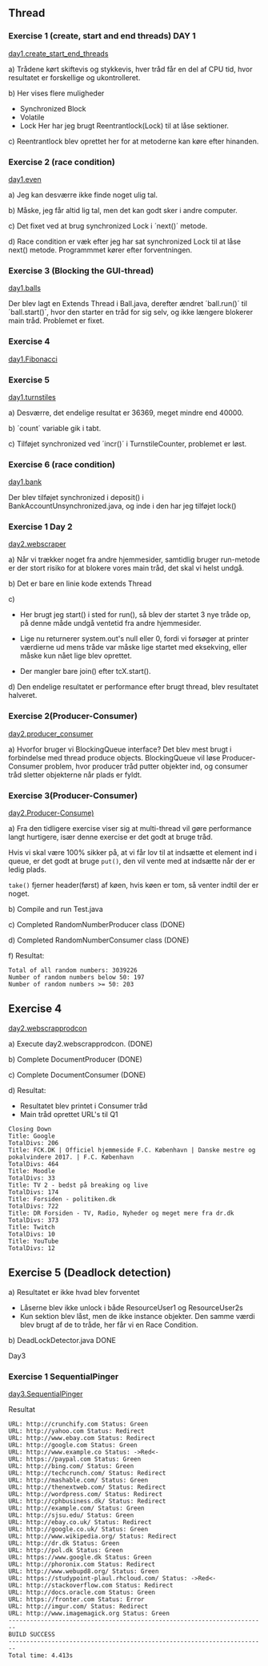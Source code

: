 ## Thread 

### Exercise 1 (create, start and end threads) DAY 1 

[day1.create_start_end_threads](https://github.com/xuzhenyang85/StudyPointExercise-Thread/blob/master/src/main/java/day1/thread/exercise1_create_start_end_threads.java)

a) Trådene kørt skiftevis og stykkevis, hver tråd får en del af CPU tid, hvor resultatet er forskellige og ukontrolleret.

b) Her vises flere muligheder
- Synchronized Block
- Volatile
- Lock 
Her har jeg brugt Reentrantlock(Lock) til at låse sektioner.  

c) Reentrantlock blev oprettet her for at metoderne kan køre efter hinanden. 


### Exercise 2 (race condition)

[day1.even](https://github.com/xuzhenyang85/StudyPointExercise-Thread/blob/master/src/main/java/day1/thread/Even.java)

a) Jeg kan desværre ikke finde noget ulig tal.

b) Måske, jeg får altid lig tal, men det kan godt sker i andre computer.

c) Det fixet ved at brug synchronized Lock i ´next()´ metode.

d) Race condition er væk efter jeg har sat synchronized Lock til at låse next() metode. Programmmet kører efter forventningen.  

### Exercise 3 (Blocking the GUI-thread)

[day1.balls](https://github.com/xuzhenyang85/StudyPointExercise-Thread/tree/master/src/main/java/day1/balls)

Der blev lagt en Extends Thread i Ball.java, derefter ændret ´ball.run()´ til ´ball.start()´, hvor den starter en tråd for sig selv, og ikke længere blokerer main tråd. Problemet er fixet.


### Exercise 4

[day1.Fibonacci](https://github.com/xuzhenyang85/StudyPointExercise-Thread/tree/master/src/main/java/day1/fib)

### Exercise 5

[day1.turnstiles](https://github.com/xuzhenyang85/StudyPointExercise-Thread/tree/master/src/main/java/day1/turnstiles)

a) Desværre, det endelige resultat er 36369, meget mindre end 40000.

b) ´count´ variable gik i tabt.

c) Tilføjet synchronized ved ´incr()´ i TurnstileCounter, problemet er løst.

### Exercise 6 (race condition) 

[day1.bank](https://github.com/xuzhenyang85/StudyPointExercise-Thread/tree/master/src/main/java/day1/bank)

Der blev tilføjet synchronized i deposit() i BankAccountUnsynchronized.java, og inde i den har jeg tilføjet lock()

### Exercise 1 Day 2

[day2.webscraper](https://github.com/xuzhenyang85/StudyPointExercise-Thread/tree/master/src/main/java/day2/webscraper)

a) Når vi trækker noget fra andre hjemmesider, samtidlig bruger run-metode er der stort risiko for at blokere vores main tråd, det skal vi helst undgå. 

b) Det er bare en linie kode extends Thread 

c) 
- Her brugt jeg start() i sted for run(), så blev der startet 3 nye tråde op, på denne måde undgå ventetid fra andre hjemmesider. 
- Lige nu returnerer system.out's null eller 0, fordi vi forsøger at printer værdierne ud mens tråde var måske lige startet med eksekving, eller måske kun nået lige blev oprettet. 

- Der mangler bare join() efter tcX.start(). 

d) Den endelige resultatet er performance efter brugt thread, blev resultatet halveret. 


### Exercise 2(Producer-Consumer) 

[day2.producer_consumer](https://github.com/xuzhenyang85/StudyPointExercise-Thread/tree/master/src/main/java/day2/producer_consumer)

a) Hvorfor bruger vi BlockingQueue interface?
Det blev mest brugt i forbindelse med thread produce objects. BlockingQueue vil løse Producer-Consumer problem, hvor producer tråd putter objekter ind, og consumer tråd sletter objekterne når plads er fyldt. 

### Exercise 3(Producer-Consumer) 

[day2.Producer-Consume)](https://github.com/xuzhenyang85/StudyPointExercise-Thread/tree/master/src/main/java/day2/rndnumberprodcon)

a) Fra den tidligere exercise viser sig at multi-thread vil gøre performance langt hurtigere, især denne exercise er det godt at bruge tråd. 

 Hvis vi skal være 100% sikker på, at vi får lov til at indsætte et element ind i queue, er det godt at bruge `put()`, den vil vente med at indsætte når der er ledig plads.

 `take()` fjerner header(først) af køen, hvis køen er tom, så venter indtil der er noget.

b) Compile and run Test.java

c) Completed RandomNumberProducer class (DONE)

d) Completed RandomNumberConsumer class (DONE)

f) Resultat:
```
Total of all random numbers: 3039226
Number of random numbers below 50: 197
Number of random numbers >= 50: 203
```

## Exercise 4

[day2.webscrapprodcon](https://github.com/xuzhenyang85/StudyPointExercise-Thread/tree/master/src/main/java/day2/webscrapprodcon)

a) Execute day2.webscrapprodcon. (DONE)

b) Complete DocumentProducer (DONE)

c) Complete DocumentConsumer (DONE)

d) Resultat:

- Resultatet blev printet i Consumer tråd
- Main tråd oprettet URL's til Q1
```
Closing Down
Title: Google
TotalDivs: 206
Title: FCK.DK | Officiel hjemmeside F.C. København | Danske mestre og pokalvindere 2017. | F.C. København
TotalDivs: 464
Title: Moodle
TotalDivs: 33
Title: TV 2 - bedst på breaking og live
TotalDivs: 174
Title: Forsiden - politiken.dk
TotalDivs: 722
Title: DR Forsiden - TV, Radio, Nyheder og meget mere fra dr.dk
TotalDivs: 373
Title: Twitch
TotalDivs: 10
Title: YouTube
TotalDivs: 12
```

## Exercise 5 (Deadlock detection)

a) Resultatet er ikke hvad blev forventet
- Låserne blev ikke unlock i både ResourceUser1 og ResourceUser2s 
- Kun sektion blev låst, men de ikke instance objekter. Den samme værdi blev brugt af de to tråde, her får vi en Race Condition.

b) DeadLockDetector.java DONE


Day3

### Exercise 1 SequentialPinger

[day3.SequentialPinger](https://github.com/xuzhenyang85/StudyPointExercise-Thread/tree/master/src/main/java/ex20)

Resultat
```
URL: http://crunchify.com Status: Green
URL: http://yahoo.com Status: Redirect
URL: http://www.ebay.com Status: Redirect
URL: http://google.com Status: Green
URL: http://www.example.co Status: ->Red<-
URL: https://paypal.com Status: Green
URL: http://bing.com/ Status: Green
URL: http://techcrunch.com/ Status: Redirect
URL: http://mashable.com/ Status: Green
URL: http://thenextweb.com/ Status: Redirect
URL: http://wordpress.com/ Status: Redirect
URL: http://cphbusiness.dk/ Status: Redirect
URL: http://example.com/ Status: Green
URL: http://sjsu.edu/ Status: Green
URL: http://ebay.co.uk/ Status: Redirect
URL: http://google.co.uk/ Status: Green
URL: http://www.wikipedia.org/ Status: Redirect
URL: http://dr.dk Status: Green
URL: http://pol.dk Status: Green
URL: https://www.google.dk Status: Green
URL: http://phoronix.com Status: Redirect
URL: http://www.webupd8.org/ Status: Green
URL: https://studypoint-plaul.rhcloud.com/ Status: ->Red<-
URL: http://stackoverflow.com Status: Redirect
URL: http://docs.oracle.com Status: Green
URL: https://fronter.com Status: Error
URL: http://imgur.com/ Status: Redirect
URL: http://www.imagemagick.org Status: Green
------------------------------------------------------------------------
BUILD SUCCESS
------------------------------------------------------------------------
Total time: 4.413s
```



